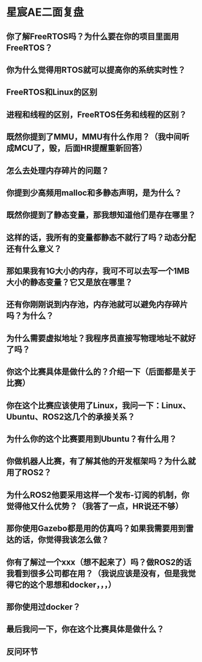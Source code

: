 # 星宸AE二面复盘

## 你了解FreeRTOS吗？为什么要在你的项目里面用FreeRTOS？

## 你为什么觉得用RTOS就可以提高你的系统实时性？

## FreeRTOS和Linux的区别

## 进程和线程的区别，FreeRTOS任务和线程的区别？

## 既然你提到了MMU，MMU有什么作用？（我中间听成MCU了，毁，后面HR提醒重新回答）

## 怎么去处理内存碎片的问题？

## 你提到少高频用malloc和多静态声明，是为什么？

## 既然你提到了静态变量，那我想知道他们是存在哪里？

## 这样的话，我所有的变量都静态不就行了吗？动态分配还有什么意义？

## 那如果我有1G大小的内存，我可不可以去写一个1MB大小的静态变量？它又是放在哪里？

## 还有你刚刚说到内存池，内存池就可以避免内存碎片吗？为什么？

## 为什么需要虚拟地址？我程序员直接写物理地址不就好了吗？

## 你这个比赛具体是做什么的？介绍一下（后面都是关于比赛）

## 你在这个比赛应该使用了Linux，我问一下：Linux、Ubuntu、ROS2这几个的承接关系？

## 为什么你的这个比赛要用到Ubuntu？有什么用？

## 你做机器人比赛，有了解其他的开发框架吗？为什么就用了ROS2？

## 为什么ROS2他要采用这样一个发布-订阅的机制，你觉得他又什么优势？（我答了一点，HR说还不够）

## 那你使用Gazebo都是用的仿真吗？如果我需要用到雷达的话，你觉得我该怎么做？

## 你有了解过一个xxx（想不起来了）吗？做ROS2的话我看到很多公司都在用？（我说应该是没有，但是我觉得它的这个思想和docker，，，）

## 那你使用过docker？

## 最后我问一下，你在这个比赛具体是做什么？

## 反问环节
